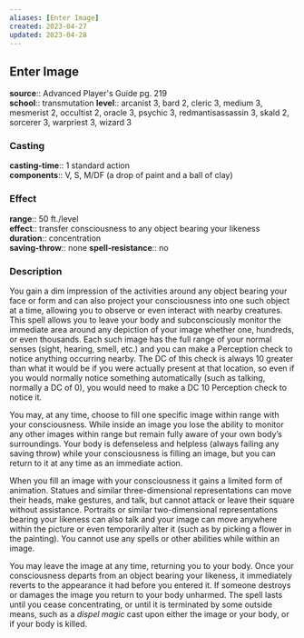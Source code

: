 ```yaml
---
aliases: [Enter Image]
created: 2023-04-27
updated: 2023-04-28
---
```


## Enter Image

**source**:: Advanced Player's Guide pg. 219  
**school**:: transmutation
**level**:: arcanist 3, bard 2, cleric 3, medium 3, mesmerist 2, occultist 2, oracle 3, psychic 3, redmantisassassin 3, skald 2, sorcerer 3, warpriest 3, wizard 3

### Casting

**casting-time**:: 1 standard action  
**components**:: V, S, M/DF (a drop of paint and a ball of clay)

### Effect

**range**:: 50 ft./level  
**effect**:: transfer consciousness to any object bearing your likeness  
**duration**:: concentration  
**saving-throw**:: none
**spell-resistance**:: no

### Description

You gain a dim impression of the activities around any object bearing your face or form and can also project your consciousness into one such object at a time, allowing you to observe or even interact with nearby creatures. This spell allows you to leave your body and subconsciously monitor the immediate area around any depiction of your image whether one, hundreds, or even thousands. Each such image has the full range of your normal senses (sight, hearing, smell, etc.) and you can make a Perception check to notice anything occurring nearby. The DC of this check is always 10 greater than what it would be if you were actually present at that location, so even if you would normally notice something automatically (such as talking, normally a DC of 0), you would need to make a DC 10 Perception check to notice it.  
  
You may, at any time, choose to fill one specific image within range with your consciousness. While inside an image you lose the ability to monitor any other images within range but remain fully aware of your own body’s surroundings. Your body is defenseless and helpless (always failing any saving throw) while your consciousness is filling an image, but you can return to it at any time as an immediate action.  
  
When you fill an image with your consciousness it gains a limited form of animation. Statues and similar three-dimensional representations can move their heads, make gestures, and talk, but cannot attack or leave their square without assistance. Portraits or similar two-dimensional representations bearing your likeness can also talk and your image can move anywhere within the picture or even temporarily alter it (such as by picking a flower in the painting). You cannot use any spells or other abilities while within an image.  
  
You may leave the image at any time, returning you to your body. Once your consciousness departs from an object bearing your likeness, it immediately reverts to the appearance it had before you entered it. If someone destroys or damages the image you return to your body unharmed. The spell lasts until you cease concentrating, or until it is terminated by some outside means, such as a *dispel magic* cast upon either the image or your body, or if your body is killed.
